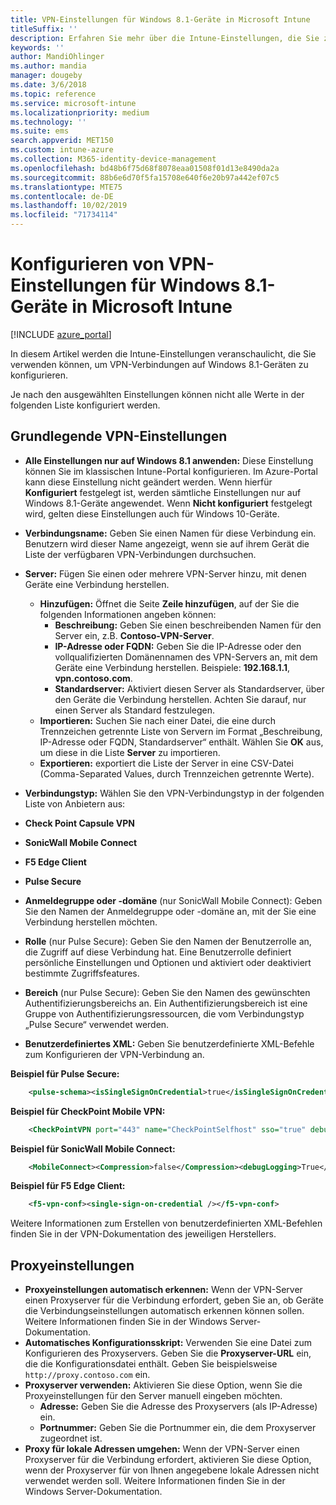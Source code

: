 ```yaml
---
title: VPN-Einstellungen für Windows 8.1-Geräte in Microsoft Intune
titleSuffix: ''
description: Erfahren Sie mehr über die Intune-Einstellungen, die Sie zum Konfigurieren von VPN-Verbindungen auf Windows 8.1-Geräten verwenden können.
keywords: ''
author: MandiOhlinger
ms.author: mandia
manager: dougeby
ms.date: 3/6/2018
ms.topic: reference
ms.service: microsoft-intune
ms.localizationpriority: medium
ms.technology: ''
ms.suite: ems
search.appverid: MET150
ms.custom: intune-azure
ms.collection: M365-identity-device-management
ms.openlocfilehash: bd48b6f75d68f8078eaa01508f01d13e8490da2a
ms.sourcegitcommit: 88b6e6d70f5fa15708e640f6e20b97a442ef07c5
ms.translationtype: MTE75
ms.contentlocale: de-DE
ms.lasthandoff: 10/02/2019
ms.locfileid: "71734114"
---
```

# <a name="configure-vpn-settings-in-microsoft-intune-for-devices-running-windows-81"></a>Konfigurieren von VPN-Einstellungen für Windows 8.1-Geräte in Microsoft Intune

[!INCLUDE [azure_portal](../includes/azure_portal.md)]

In diesem Artikel werden die Intune-Einstellungen veranschaulicht, die Sie verwenden können, um VPN-Verbindungen auf Windows 8.1-Geräten zu konfigurieren.

Je nach den ausgewählten Einstellungen können nicht alle Werte in der folgenden Liste konfiguriert werden.

## <a name="base-vpn-settings"></a>Grundlegende VPN-Einstellungen


- **Alle Einstellungen nur auf Windows 8.1 anwenden:** Diese Einstellung können Sie im klassischen Intune-Portal konfigurieren. Im Azure-Portal kann diese Einstellung nicht geändert werden. Wenn hierfür **Konfiguriert** festgelegt ist, werden sämtliche Einstellungen nur auf Windows 8.1-Geräte angewendet. Wenn **Nicht konfiguriert** festgelegt wird, gelten diese Einstellungen auch für Windows 10-Geräte.
- **Verbindungsname:** Geben Sie einen Namen für diese Verbindung ein. Benutzern wird dieser Name angezeigt, wenn sie auf ihrem Gerät die Liste der verfügbaren VPN-Verbindungen durchsuchen.
- **Server:** Fügen Sie einen oder mehrere VPN-Server hinzu, mit denen Geräte eine Verbindung herstellen.
  - **Hinzufügen:** Öffnet die Seite **Zeile hinzufügen**, auf der Sie die folgenden Informationen angeben können:
    - **Beschreibung:** Geben Sie einen beschreibenden Namen für den Server ein, z.B. **Contoso-VPN-Server**.
    - **IP-Adresse oder FQDN:** Geben Sie die IP-Adresse oder den vollqualifizierten Domänennamen des VPN-Servers an, mit dem Geräte eine Verbindung herstellen. Beispiele: **192.168.1.1**, **vpn.contoso.com**.
    - **Standardserver:** Aktiviert diesen Server als Standardserver, über den Geräte die Verbindung herstellen. Achten Sie darauf, nur einen Server als Standard festzulegen.
  - **Importieren:** Suchen Sie nach einer Datei, die eine durch Trennzeichen getrennte Liste von Servern im Format „Beschreibung, IP-Adresse oder FQDN, Standardserver“ enthält. Wählen Sie **OK** aus, um diese in die Liste **Server** zu importieren.
  - **Exportieren:** exportiert die Liste der Server in eine CSV-Datei (Comma-Separated Values, durch Trennzeichen getrennte Werte).

- **Verbindungstyp:** Wählen Sie den VPN-Verbindungstyp in der folgenden Liste von Anbietern aus:
- **Check Point Capsule VPN**
- **SonicWall Mobile Connect**
- **F5 Edge Client**
- **Pulse Secure**

<!--- **Fingerprint** (Check Point Capsule VPN only) - Specify a string (for example, "Contoso Fingerprint Code") that will be used to verify that the VPN server can be trusted. A fingerprint can be sent to the client so it knows to trust any server that presents the same fingerprint when connecting. If the device doesn’t already have the fingerprint, it will prompt the user to trust the VPN server that they are connecting to while showing the fingerprint. (The user manually verifies the fingerprint and chooses **trust** to connect.) --->

- **Anmeldegruppe oder -domäne** (nur SonicWall Mobile Connect): Geben Sie den Namen der Anmeldegruppe oder -domäne an, mit der Sie eine Verbindung herstellen möchten.

- **Rolle** (nur Pulse Secure): Geben Sie den Namen der Benutzerrolle an, die Zugriff auf diese Verbindung hat. Eine Benutzerrolle definiert persönliche Einstellungen und Optionen und aktiviert oder deaktiviert bestimmte Zugriffsfeatures.

- **Bereich** (nur Pulse Secure): Geben Sie den Namen des gewünschten Authentifizierungsbereichs an. Ein Authentifizierungsbereich ist eine Gruppe von Authentifizierungsressourcen, die vom Verbindungstyp „Pulse Secure“ verwendet werden.


- **Benutzerdefiniertes XML:** Geben Sie benutzerdefinierte XML-Befehle zum Konfigurieren der VPN-Verbindung an.

**Beispiel für Pulse Secure:**

```xml
    <pulse-schema><isSingleSignOnCredential>true</isSingleSignOnCredential></pulse-schema>
```

**Beispiel für CheckPoint Mobile VPN:**

```xml
    <CheckPointVPN port="443" name="CheckPointSelfhost" sso="true" debug="3" />
```

**Beispiel für SonicWall Mobile Connect:**

```xml
    <MobileConnect><Compression>false</Compression><debugLogging>True</debugLogging><packetCapture>False</packetCapture></MobileConnect>
```

**Beispiel für F5 Edge Client:**

```xml
    <f5-vpn-conf><single-sign-on-credential /></f5-vpn-conf>
```

Weitere Informationen zum Erstellen von benutzerdefinierten XML-Befehlen finden Sie in der VPN-Dokumentation des jeweiligen Herstellers.


## <a name="proxy-settings"></a>Proxyeinstellungen

- **Proxyeinstellungen automatisch erkennen:** Wenn der VPN-Server einen Proxyserver für die Verbindung erfordert, geben Sie an, ob Geräte die Verbindungseinstellungen automatisch erkennen können sollen. Weitere Informationen finden Sie in der Windows Server-Dokumentation.
- **Automatisches Konfigurationsskript:** Verwenden Sie eine Datei zum Konfigurieren des Proxyservers. Geben Sie die **Proxyserver-URL** ein, die die Konfigurationsdatei enthält. Geben Sie beispielsweise `http://proxy.contoso.com` ein.
- **Proxyserver verwenden:** Aktivieren Sie diese Option, wenn Sie die Proxyeinstellungen für den Server manuell eingeben möchten.
  - **Adresse:** Geben Sie die Adresse des Proxyservers (als IP-Adresse) ein.
  - **Portnummer:** Geben Sie die Portnummer ein, die dem Proxyserver zugeordnet ist.
- **Proxy für lokale Adressen umgehen:** Wenn der VPN-Server einen Proxyserver für die Verbindung erfordert, aktivieren Sie diese Option, wenn der Proxyserver für von Ihnen angegebene lokale Adressen nicht verwendet werden soll. Weitere Informationen finden Sie in der Windows Server-Dokumentation.
